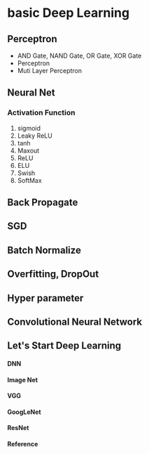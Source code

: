 # basic Deep Learning

## Perceptron
- AND Gate, NAND Gate, OR Gate, XOR Gate
- Perceptron
- Muti Layer Perceptron


## Neural Net
### Activation Function
01. sigmoid
02. Leaky ReLU
03. tanh
04. Maxout
05. ReLU
06. ELU
07. Swish
08. SoftMax

## Back Propagate

## SGD

## Batch Normalize

## Overfitting, DropOut

## Hyper parameter

## Convolutional Neural Network

## Let's Start Deep Learning
#### DNN
#### Image Net
#### VGG
#### GoogLeNet
#### ResNet

#### Reference

